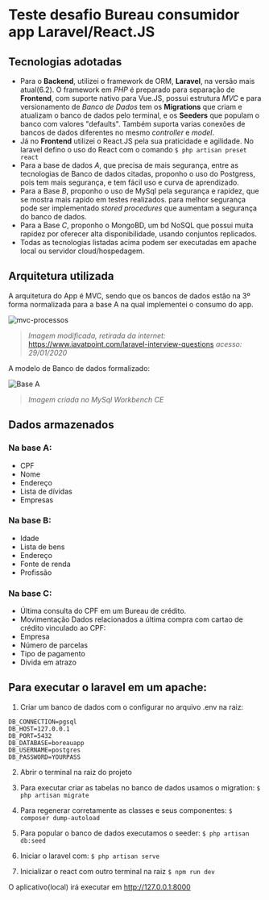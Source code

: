 # Teste desafio Bureau consumidor app Laravel/React.JS

## Tecnologias adotadas
- Para o **Backend**, utilizei o framework de ORM, **Laravel**, na versão mais atual(6.2). O framework em *PHP* é preparado para separação de **Frontend**, com suporte nativo para Vue.JS, possui estrutura *MVC* e para versionamento de *Banco de Dados* tem os **Migrations** que criam e atualizam o banco de dados pelo terminal, e os **Seeders** que populam o banco com valores "defaults". Também suporta varias conexões de bancos de dados diferentes no mesmo *controller* e *model*.
- Já no **Frontend** utilizei o React.JS pela sua praticidade e agilidade. No laravel defino o uso do React com o comando ``` $ php artisan preset react ```
- Para a base de dados *A*, que precisa de mais segurança, entre as tecnologias de Banco de dados citadas, proponho o uso do Postgress, pois tem mais segurança, e tem fácil uso e curva de aprendizado.
- Para a Base *B*, proponho o uso de MySql pela segurança e rapidez, que se mostra mais rapido em testes realizados. para melhor segurança pode ser implementado *stored procedures* que aumentam a segurança do banco de dados.
- Para a Base *C*, proponho o MongoBD, um bd NoSQL que possui muita rapidez por oferecer alta disponibilidade, usando conjuntos replicados.
- Todas as tecnologias listadas acima podem ser executadas em apache local ou servidor cloud/hospedagem.

## Arquitetura utilizada
A arquitetura do App é MVC, sendo que os bancos de dados estão na 3º forma normalizada para a base A na qual implementei o consumo do app.

![mvc-processos](https://user-images.githubusercontent.com/7758489/73460905-0a776000-4358-11ea-8bb7-286f8e334647.png)
> *Imagem modificada, retirada da internet:* https://www.javatpoint.com/laravel-interview-questions *acesso: 29/01/2020*

A modelo de Banco de dados formalizado:

![Base A](https://user-images.githubusercontent.com/7758489/73460809-d9972b00-4357-11ea-94c9-bd6a3bdc1cf8.png)
> *Imagem criada no MySql Workbench CE*

## Dados armazenados

### Na base A:
- CPF
- Nome
- Endereço
- Lista de dívidas
- Empresas

### Na base B:
- Idade
- Lista de bens
- Endereço
- Fonte de renda
- Profissão

### Na base C:
- Última consulta do CPF em um Bureau de crédito.
- Movimentação
Dados relacionados a última compra com cartao de crédito vinculado ao CPF:
- Empresa
- Número de parcelas
- Tipo de pagamento
- Divida em atrazo

## Para executar o laravel em um apache:
1. Criar um banco de dados com o configurar no arquivo .env na raiz:

```
DB_CONNECTION=pgsql
DB_HOST=127.0.0.1
DB_PORT=5432
DB_DATABASE=boreauapp
DB_USERNAME=postgres
DB_PASSWORD=YOURPASS
```

2. Abrir o terminal na raiz do projeto

3. Para executar criar as tabelas no banco de dados usamos o migration:
``` $ php artisan migrate ``` 

4. Para regenerar corretamente as classes e seus componentes:
``` $ composer dump-autoload ``` 

5.  Para popular o banco de dados executamos o seeder:
``` $ php artisan db:seed ```

6. Iniciar o laravel com:
``` $ php artisan serve ```

7. Inicializar o react com outro terminal na raiz
``` $ npm run dev ```

O aplicativo(local) irá executar em http://127.0.0.1:8000
